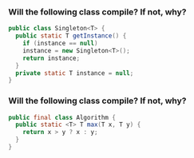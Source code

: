 ### Will the following class compile? If not, why?
```java
public class Singleton<T> {
  public static T getInstance() {
	if (instance == null)
  	instance = new Singleton<T>();
	return instance;
  }
  private static T instance = null;
}
 ```

### Will the following class compile? If not, why?
```java
public final class Algorithm {
  public static <T> T max(T x, T y) {
	return x > y ? x : y;
  }
}
 ```